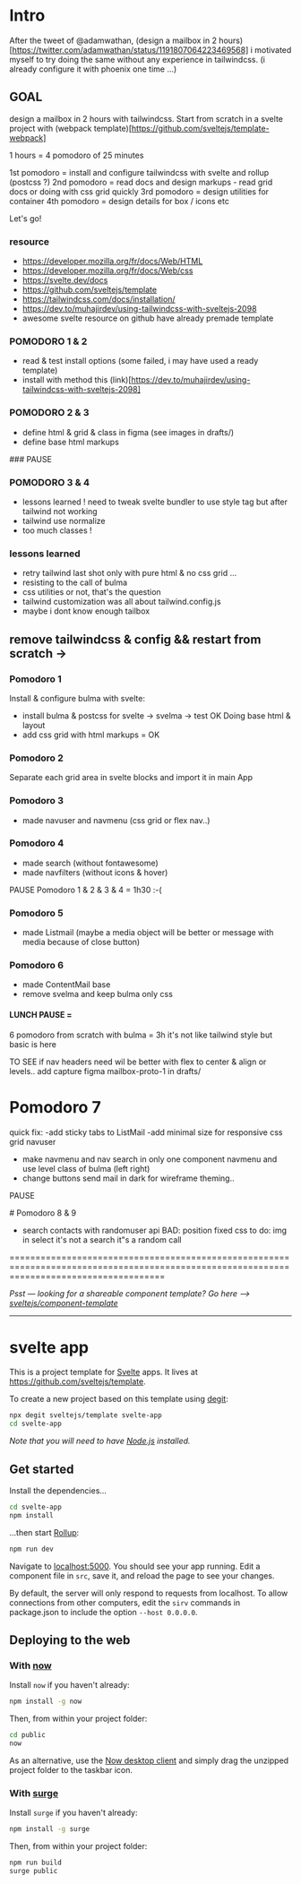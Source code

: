 # Intro
After the tweet of @adamwathan, (design a mailbox in 2 hours)[https://twitter.com/adamwathan/status/1191807064223469568] i motivated myself to try doing the same without any experience in tailwindcss. (i already configure it with phoenix one time ...)

## GOAL
design a mailbox in 2 hours with tailwindcss.
Start from scratch in a svelte project with (webpack template)[https://github.com/sveltejs/template-webpack]

1 hours = 4 pomodoro of 25 minutes

1st pomodoro = install and configure tailwindcss with svelte and rollup (postcss ?)
2nd pomodoro = read docs and design markups - read grid docs or doing with css grid quickly
3rd pomodoro = design utilities for container
4th pomodoro = design details for box / icons etc

Let's go!

### resource

- https://developer.mozilla.org/fr/docs/Web/HTML
- https://developer.mozilla.org/fr/docs/Web/css
- https://svelte.dev/docs
- https://github.com/sveltejs/template
- https://tailwindcss.com/docs/installation/
- https://dev.to/muhajirdev/using-tailwindcss-with-sveltejs-2098
- awesome svelte resource on github have already premade template

### POMODORO 1 & 2

- read & test install options (some failed, i may have used a ready template)
- install with method this (link)[https://dev.to/muhajirdev/using-tailwindcss-with-sveltejs-2098]

### POMODORO 2 & 3
- define html & grid & class in figma (see images in drafts/)
- define base html markups 

### PAUSE

### POMODORO 3 & 4

- lessons learned !
need to tweak svelte bundler to use style tag but after tailwind not working
- tailwind use normalize
- too much classes !

### lessons learned
- retry tailwind last shot only with pure html & no css grid ...
- resisting to the call of bulma
- css utilities or not, that's the question
- tailwind customization was all about tailwind.config.js
- maybe i dont know enough tailbox

## remove tailwindcss & config && restart from scratch ->

### Pomodoro 1
Install & configure bulma with svelte:
- install bulma & postcss for svelte -> svelma -> test OK
Doing base html & layout
- add css grid with html markups = OK

### Pomodoro 2
Separate each grid area in svelte blocks and import it in main App

### Pomodoro 3
- made navuser and navmenu (css grid or flex nav..)

### Pomodoro 4
- made search (without fontawesome)
- made navfilters (without icons & hover)

PAUSE
Pomodoro 1 & 2 & 3 & 4 = 1h30 :-(

### Pomodoro 5
- made Listmail (maybe a media object will be better or message with media because of close button)

### Pomodoro 6
- made ContentMail base
- remove svelma and keep bulma only css


#### LUNCH PAUSE = 
6 pomodoro from scratch with bulma = 3h
it's not like tailwind style but basic is here

TO SEE if nav headers need wil be better with flex to center & align or levels..
add capture figma mailbox-proto-1 in drafts/

# Pomodoro 7
quick fix:
-add sticky tabs to ListMail
-add minimal size for responsive css grid navuser
- make navmenu and nav search in only one component navmenu and use level class of bulma (left right)
- change buttons send mail in dark for wireframe theming..

PAUSE

# Pomodoro 8 & 9
- search contacts with randomuser api
BAD: position fixed css
to do: img in select
it's not a search it"s a random call

==========================================================================================================================================

*Psst — looking for a shareable component template? Go here --> [sveltejs/component-template](https://github.com/sveltejs/component-template)*

---

# svelte app

This is a project template for [Svelte](https://svelte.dev) apps. It lives at https://github.com/sveltejs/template.

To create a new project based on this template using [degit](https://github.com/Rich-Harris/degit):

```bash
npx degit sveltejs/template svelte-app
cd svelte-app
```

*Note that you will need to have [Node.js](https://nodejs.org) installed.*


## Get started

Install the dependencies...

```bash
cd svelte-app
npm install
```

...then start [Rollup](https://rollupjs.org):

```bash
npm run dev
```

Navigate to [localhost:5000](http://localhost:5000). You should see your app running. Edit a component file in `src`, save it, and reload the page to see your changes.

By default, the server will only respond to requests from localhost. To allow connections from other computers, edit the `sirv` commands in package.json to include the option `--host 0.0.0.0`.


## Deploying to the web

### With [now](https://zeit.co/now)

Install `now` if you haven't already:

```bash
npm install -g now
```

Then, from within your project folder:

```bash
cd public
now
```

As an alternative, use the [Now desktop client](https://zeit.co/download) and simply drag the unzipped project folder to the taskbar icon.

### With [surge](https://surge.sh/)

Install `surge` if you haven't already:

```bash
npm install -g surge
```

Then, from within your project folder:

```bash
npm run build
surge public
```
